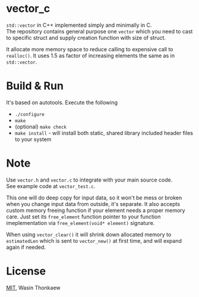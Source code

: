 # vector_c

`std::vector` in C++ implemented simply and minimally in C.  
The repository contains general purpose one `vector` which you need to cast to specific struct and supply creation function with size of struct.

It allocate more memory space to reduce calling to expensive call to `realloc()`. It uses 1.5 as factor of increasing elements the same as in `std::vector`.

# Build & Run

It's based on autotools. Execute the following

* `./configure`
* `make`
* (optional) `make check`
* `make install` - will install both static, shared library included header files to your system

# Note

Use `vector.h` and `vector.c` to integrate with your main source code.  
See example code at `vector_test.c`.

This one will do deep copy for input data, so it won't be mess or broken when you change input data from outside, it's separate.
It also accepts custom memory freeing function if your element needs a proper memory care. Just set its `free_element` function pointer to your function imeplementation via `free_element(void* element)` signature.

When using `vector_clear()` it will shrink down allocated memory to `estimatedLen` which is sent to `vector_new()` at first time, and will expand again if needed.

# License

[MIT](https://github.com/haxpor/vector_c/blob/master/LICENSE), Wasin Thonkaew
